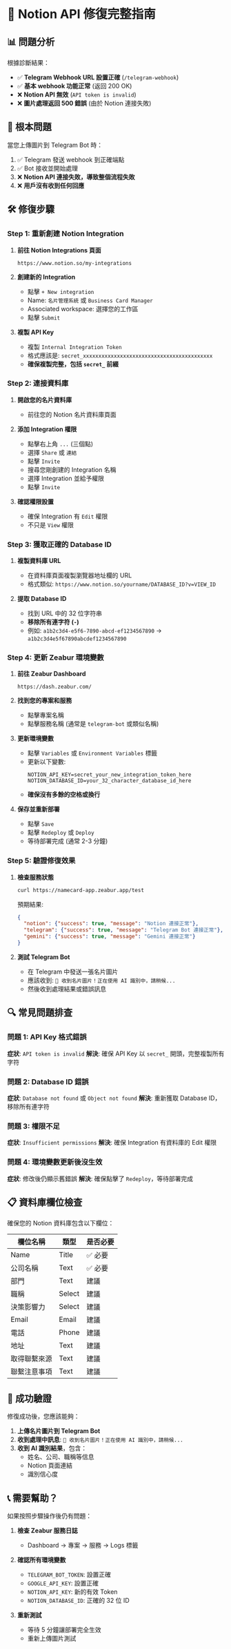 # 🔧 Notion API 修復完整指南

## 📊 問題分析

根據診斷結果：
- ✅ **Telegram Webhook URL 設置正確** (`/telegram-webhook`)
- ✅ **基本 webhook 功能正常** (返回 200 OK)
- ❌ **Notion API 無效** (`API token is invalid`)
- ❌ **圖片處理返回 500 錯誤** (由於 Notion 連接失敗)

## 🎯 根本問題

當您上傳圖片到 Telegram Bot 時：
1. ✅ Telegram 發送 webhook 到正確端點
2. ✅ Bot 接收並開始處理
3. ❌ **Notion API 連接失敗，導致整個流程失敗**
4. ❌ **用戶沒有收到任何回應**

## 🛠️ 修復步驟

### Step 1: 重新創建 Notion Integration

1. **前往 Notion Integrations 頁面**
   ```
   https://www.notion.so/my-integrations
   ```

2. **創建新的 Integration**
   - 點擊 `+ New integration`
   - Name: `名片管理系統` 或 `Business Card Manager`
   - Associated workspace: 選擇您的工作區
   - 點擊 `Submit`

3. **複製 API Key**
   - 複製 `Internal Integration Token`
   - 格式應該是: `secret_xxxxxxxxxxxxxxxxxxxxxxxxxxxxxxxxxxxxxxxxxx`
   - **確保複製完整，包括 `secret_` 前綴**

### Step 2: 連接資料庫

1. **開啟您的名片資料庫**
   - 前往您的 Notion 名片資料庫頁面

2. **添加 Integration 權限**
   - 點擊右上角 `...` (三個點)
   - 選擇 `Share` 或 `連結`
   - 點擊 `Invite`
   - 搜尋您剛創建的 Integration 名稱
   - 選擇 Integration 並給予權限
   - 點擊 `Invite`

3. **確認權限設置**
   - 確保 Integration 有 `Edit` 權限
   - 不只是 `View` 權限

### Step 3: 獲取正確的 Database ID

1. **複製資料庫 URL**
   - 在資料庫頁面複製瀏覽器地址欄的 URL
   - 格式類似: `https://www.notion.so/yourname/DATABASE_ID?v=VIEW_ID`

2. **提取 Database ID**
   - 找到 URL 中的 32 位字符串
   - **移除所有連字符 (`-`)**
   - 例如: `a1b2c3d4-e5f6-7890-abcd-ef1234567890` → `a1b2c3d4e5f67890abcdef1234567890`

### Step 4: 更新 Zeabur 環境變數

1. **前往 Zeabur Dashboard**
   ```
   https://dash.zeabur.com/
   ```

2. **找到您的專案和服務**
   - 點擊專案名稱
   - 點擊服務名稱 (通常是 `telegram-bot` 或類似名稱)

3. **更新環境變數**
   - 點擊 `Variables` 或 `Environment Variables` 標籤
   - 更新以下變數:
     ```
     NOTION_API_KEY=secret_your_new_integration_token_here
     NOTION_DATABASE_ID=your_32_character_database_id_here
     ```
   - **確保沒有多餘的空格或換行**

4. **保存並重新部署**
   - 點擊 `Save`
   - 點擊 `Redeploy` 或 `Deploy`
   - 等待部署完成 (通常 2-3 分鐘)

### Step 5: 驗證修復效果

1. **檢查服務狀態**
   ```bash
   curl https://namecard-app.zeabur.app/test
   ```

   預期結果:
   ```json
   {
     "notion": {"success": true, "message": "Notion 連接正常"},
     "telegram": {"success": true, "message": "Telegram Bot 連接正常"},
     "gemini": {"success": true, "message": "Gemini 連接正常"}
   }
   ```

2. **測試 Telegram Bot**
   - 在 Telegram 中發送一張名片圖片
   - 應該收到: `📸 收到名片圖片！正在使用 AI 識別中，請稍候...`
   - 然後收到處理結果或錯誤訊息

## 🔍 常見問題排查

### 問題 1: API Key 格式錯誤
**症狀**: `API token is invalid`
**解決**: 確保 API Key 以 `secret_` 開頭，完整複製所有字符

### 問題 2: Database ID 錯誤
**症狀**: `Database not found` 或 `Object not found`
**解決**: 重新獲取 Database ID，移除所有連字符

### 問題 3: 權限不足
**症狀**: `Insufficient permissions`
**解決**: 確保 Integration 有資料庫的 Edit 權限

### 問題 4: 環境變數更新後沒生效
**症狀**: 修改後仍顯示舊錯誤
**解決**: 確保點擊了 `Redeploy`，等待部署完成

## 📋 資料庫欄位檢查

確保您的 Notion 資料庫包含以下欄位：

| 欄位名稱 | 類型 | 是否必要 |
|---------|------|----------|
| Name | Title | ✅ 必要 |
| 公司名稱 | Text | ✅ 必要 |
| 部門 | Text | 建議 |
| 職稱 | Select | 建議 |
| 決策影響力 | Select | 建議 |
| Email | Email | 建議 |
| 電話 | Phone | 建議 |
| 地址 | Text | 建議 |
| 取得聯繫來源 | Text | 建議 |
| 聯繫注意事項 | Text | 建議 |

## 🎉 成功驗證

修復成功後，您應該能夠：

1. **上傳名片圖片到 Telegram Bot**
2. **收到處理中訊息**: `📸 收到名片圖片！正在使用 AI 識別中，請稍候...`
3. **收到 AI 識別結果**，包含：
   - 姓名、公司、職稱等信息
   - Notion 頁面連結
   - 識別信心度

## 📞 需要幫助？

如果按照步驟操作後仍有問題：

1. **檢查 Zeabur 服務日誌**
   - Dashboard → 專案 → 服務 → Logs 標籤

2. **確認所有環境變數**
   - `TELEGRAM_BOT_TOKEN`: 設置正確
   - `GOOGLE_API_KEY`: 設置正確
   - `NOTION_API_KEY`: 新的有效 Token
   - `NOTION_DATABASE_ID`: 正確的 32 位 ID

3. **重新測試**
   - 等待 5 分鐘讓部署完全生效
   - 重新上傳圖片測試
